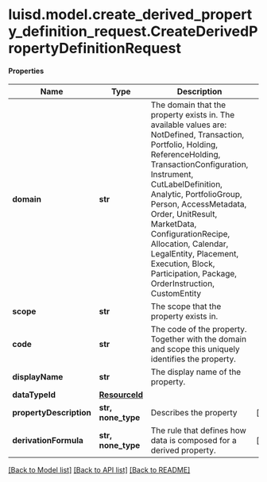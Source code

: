 # luisd.model.create_derived_property_definition_request.CreateDerivedPropertyDefinitionRequest

#### Properties
Name | Type | Description | Notes
------------ | ------------- | ------------- | -------------
**domain** | **str** | The domain that the property exists in. The available values are: NotDefined, Transaction, Portfolio, Holding, ReferenceHolding, TransactionConfiguration, Instrument, CutLabelDefinition, Analytic, PortfolioGroup, Person, AccessMetadata, Order, UnitResult, MarketData, ConfigurationRecipe, Allocation, Calendar, LegalEntity, Placement, Execution, Block, Participation, Package, OrderInstruction, CustomEntity | 
**scope** | **str** | The scope that the property exists in. | 
**code** | **str** | The code of the property. Together with the domain and scope this uniquely identifies the property. | 
**displayName** | **str** | The display name of the property. | 
**dataTypeId** | [**ResourceId**](ResourceId.md) |  | 
**propertyDescription** | **str, none_type** | Describes the property | [optional] 
**derivationFormula** | **str, none_type** | The rule that defines how data is composed for a derived property. | [optional] 

[[Back to Model list]](../../README.md#documentation-for-models) [[Back to API list]](../../README.md#documentation-for-api-endpoints) [[Back to README]](../../README.md)

